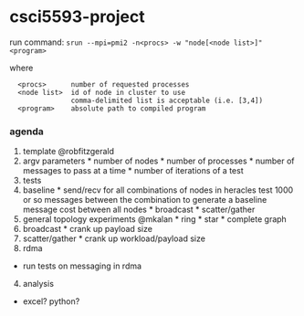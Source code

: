 # csci5593-project

run command: `srun --mpi=pmi2 -n<procs> -w "node[<node list>]" <program>`

where

```
  <procs>      number of requested processes
  <node list>  id of node in cluster to use
               comma-delimited list is acceptable (i.e. [3,4])
  <program>    absolute path to compiled program
```

### agenda

1. template @robfitzgerald
  1. argv parameters
    * number of nodes
    * number of processes
    * number of messages to pass at a time
    * number of iterations of a test
2. tests
  1. baseline
    * send/recv
       for all combinations of nodes in heracles
       test 1000 or so messages between the combination to generate a baseline message cost between all nodes
    * broadcast
    * scatter/gather
  2. general topology experiments @mkalan
    * ring
    * star
    * complete graph
  3. broadcast
    * crank up payload size
  4. scatter/gather
    * crank up workload/payload size
3. rdma
  * run tests on messaging in rdma
4. analysis
  * excel? python?